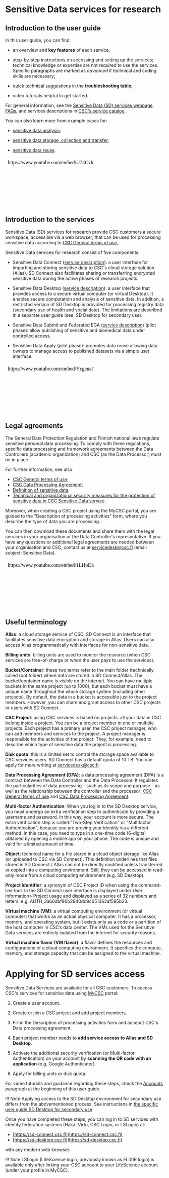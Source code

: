 
# Sensitive Data services for research


## Introduction to the user guide

In this user guide, you can find:

* an overview and **key features** of each service;

* step-by-step instructions on accessing and setting up the services; technical knowledge or expertise are not required to use the services.  Specific paragraphs are marked as *advanced* if technical and coding skills are necessary;

* quick technical suggestions in the **troubleshooting table**;

* video tutorials helpful to get started. 

For general information, see the [Sensitive Data (SD) services webpage](https://research.csc.fi/sensitive-data-services-for-research), [FAQs](../../faq/index.md#sensitive-data-services-for-research), and services descriptions in [CSC's service catalog](https://research.csc.fi/service-catalog).

You can also learn more from example cases for:

* [sensitive data analysis](https://research.csc.fi/example-case-5-sensitive-data-analysis);

* [sensitive data storage, collection and transfer](https://research.csc.fi/example-case-6-sensitive-data-storage-and-transfer);

* [sensitive data reuse](https://research.csc.fi/example-case-7-sensitive-data-reuse).

<iframe width="280" height="155"srcdoc="https://www.youtube.com/embed/U74CvhPR16E" frameborder="0" allow="accelerometer; autoplay; encrypted-media; gyroscope; picture-in-picture" allowfullscreen></iframe>

## Introduction to the services


Sensitive Data (SD) services for research provide CSC customers a secure workspace, accessible via a web browser, that can be used for processing sensitive data according to [CSC General terms of use ](https://research.csc.fi/general-terms-of-use).

Sensitive Data services for research consist of five components:

* Sensitive Data Connect ([service description](https://research.csc.fi/-/sd-connect)): a user interface for importing and storing sensitive data to CSC's cloud storage solution (Allas). SD Connect also facilitates sharing or transferring encrypted sensitive data during the active phases of research projects. 

* Sensitive Data Desktop ([service description](https://research.csc.fi/-/sd-desktop)): a user interface that provides access to a secure virtual computer (or virtual Desktop). It enables secure computation and analysis of sensitive data. In addition, a restricted version of SD Desktop is provided for processing registry data (secondary use of health and social data). The limitations are described in a separate user guide (see: SD Desktop for secondary use).

* Sensitive Data Submit and Federated EGA ([service description](https://research.csc.fi/-/fega)) (pilot phase): allow publishing of sensitive and biomedical data under controlled access. 

* Sensitive Data Apply (pilot phase): promotes data reuse allowing data owners to manage access to published datasets via a simple user interface.

<iframe width="280" height="155"srcdoc="https://www.youtube.com/embed/YcgeuatWf9g" frameborder="0" allow="accelerometer; autoplay; encrypted-media; gyroscope; picture-in-picture" allowfullscreen></iframe>



## Legal agreements

The General Data Protection Regulation and Finnish national laws regulate sensitive personal data processing. To comply with these regulations, specific data processing and framework agreements between the Data Controllers (academic organization) and CSC (as the Data Processor) must be in place. 

For further information, see also:

* [CSC General terms of use](https://research.csc.fi/general-terms-of-use);
* [CSC Data Processing Agreement](https://research.csc.fi/data-processing-agreement);
* [Definition of sensitive data](https://research.csc.fi/definition-of-sensitive-data);
* [Technical and organizational security measures for the protection of sensitive data in CSC Sensitive Data service](./technical-organisational-sec-measures.pdf).

Moreover, when creating a CSC project using the MyCSC portal, you are guided to the "Description of processing activities" form, where you describe the type of data you are processing. 

You can then download these documents and share them with the legal services in your organisation or the Data Controller's representative. If you have any questions or additional legal agreements are needed between your organisation and CSC, contact us at servicedesk@csc.fi (email subject: Sensitive Data).


<iframe width="280" height="155"srcdoc="https://www.youtube.com/embed/1LHpDiap5Lo" frameborder="0" allow="accelerometer; autoplay; encrypted-media; gyroscope; picture-in-picture" allowfullscreen></iframe>


## Useful terminology

**Allas**: a cloud storage service of CSC. SD Connect is an interface that facilitates sensitive data encryption and storage in Allas. Users can also access Allas programmatically with interfaces for non-sensitive data.

**Billing units**: billing units are used to monitor the resource (when CSC services are free-of-charge or when the user pays to use the services).

**Bucket/Container**: these two terms refer to the main folder (technically called root folder) where data are stored in SD Connect/Allas. The bucket/container name is visible on the internet. You can have multiple buckets in the same project (up to 1000), but each bucket must have a unique name throughout the whole storage system (including other projects). By default, the data in a bucket is accessible just to the project members. However, you can share and grant access to other CSC projects or users with SD Connect.

**CSC Project**: using CSC services is based on projects: all your data in CSC belong inside a project. You can be a project member in one or multiple projects. Each project has a primary user, the CSC project manager, who can add members and services to the project. A project manager is responsible for the activities of the project. They, for example, need to describe which type of sensitive data the project is processing.

**Disk quota**: this is a limited set to control the storage space available to CSC services users. SD Connect has a default quota of 10 TB. You can apply for more writing at servicedesk@csc.fi. 

**Data Processing Agreement (DPA)**: a data processing agreement (DPA) is a contract between the Data Controller and the Data Processor. It regulates the particularities of data processing – such as its scope and purpose – as well as the relationship between the controller and the processor: [CSC General terms of use](https://research.csc.fi/general-terms-of-use) and [CSC Data Processing Agreement](https://research.csc.fi/data-processing-agreement).

**Multi-factor Authentication**: When you log in to the SD Desktop service, you must undergo an extra verification step to authenticate by providing a username and password. In this way, your account is more secure. The extra verification step is called:"Two-Step Verification" or "Multifactor Authentication", because you are proving your identity via a different method. In this case, you need to type in a one-time code (6-digits) obtained by opening a mobile app on your phone. The code is unique and valid for a limited amount of time.

**Object**: technical name for a file stored in a cloud object storage like Allas (or uploaded to CSC via SD Connect). This definition underlines that files stored in SD Connect /  Allas can not be directly modified unless transferred or copied into a computing environment. Still, they can be accessed in read-only mode from a cloud computing environment (e.g. SD Desktop). 

**Project Identifier**: a synonym of CSC Project ID when using the command-line tool. In the SD Connect user interface is displayed under User Information> Project usage and displayed as a series of 32 numbers and letters: e.g. AUTH_3a66dbf90b2940dc9c651362af595b23.

**Virtual machine (VM)**: a virtual computing environment (or virtual computer) that works as an actual physical computer. It has a processor, memory, and operating system, but it exists only as a code or a partition of the host computer in CSC’s data center. The VMs used for the Sensitive Data services are entirely isolated from the internet for security reasons.

**Virtual machine flavor (VM flavor)**: a flavor defines the resources and configurations of a cloud computing environment. It specifies the compute, memory, and storage capacity that can be assigned to the virtual machine.



# Applying for SD services access

Sensitive Data Services are available for all CSC customers. To access CSC's services for sensitive data using [MyCSC](https://my.csc.fi) portal:

   1. Create a user account.

   3. Create or join a CSC project and add project members.

   4. Fill in the Description of processing activities form and accepct CSC's Data processing agreement.
    
   5. Each project member needs to **add service access to Allas and  SD Desktop**.

   6. Activate the additional security verification (or Multi-factor Authentication) on your account by **scanning the QR code with an application** (e.g. Google Authenticator).

   7. Apply for billing units or disk quota.

For video tutorials and guidance regarding these steps, check the [Accounts](../../accounts/index.md) paragraph at the beginning of this user guide.


!!! Note
    Applying access to the SD Desktop environment for secondary use differs from the abovementioned process. See instructions in [the specific user guide SD Desktop for secondary use](./sd-desktop-audited.md#service-access).

Once you have completed these steps, you can log in to SD services with identity federation systems (Haka, Virtu, CSC Login, or LSLogin) at:

   * [https://sd-connect.csc.fi](https://sd-connect.csc.fi) 
   * [https://sd-desktop.csc.fi](https://sd-desktop.csc.fi)

with any modern web-browser.

!!! Note
    LSLogin (LifeScience login, previously known as ELIXIR login) is available only after linking your CSC account to your LifeScience account (under your profile in MyCSC).
  
